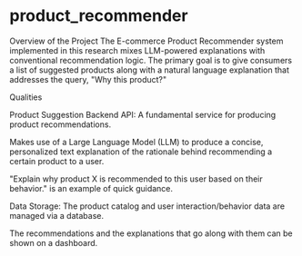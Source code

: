 # product_recommender
Overview of the Project
 The E-commerce Product Recommender system implemented in this research mixes LLM-powered explanations with conventional recommendation logic.  The primary goal is to give consumers a list of suggested products along with a natural language explanation that addresses the query, "Why this product?"


 Qualities

 Product Suggestion  Backend API: A fundamental service for producing product recommendations.


 Makes use of a Large Language Model (LLM) to produce a concise, personalized text explanation of the rationale behind recommending a certain product to a user.


"Explain why product X is recommended to this user based on their behavior." is an example of quick guidance. 


 Data Storage: The product catalog and user interaction/behavior data are managed via a database.


The recommendations and the explanations that go along with them can be shown on a dashboard.
